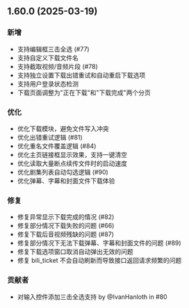 ## 1.60.0 (2025-03-19)
### 新增
* 支持编辑框三击全选 (#77)
* 支持自定义下载文件名
* 支持截取视频/音频片段 (#78)
* 支持独立设置下载出错重试和自动重启下载选项
* 支持用户登录状态检测
* 下载页面调整为"正在下载"和"下载完成"两个分页

### 优化
* 优化下载模块，避免文件写入冲突
* 优化出错重试逻辑 (#81)
* 优化重名文件覆盖逻辑 (#84)
* 优化主页链接框显示效果，支持一键清空
* 优化读取大量断点续传文件时的启动速度
* 优化剧集列表自动勾选逻辑 (#90)
* 优化弹幕、字幕和封面文件下载体验

### 修复
* 修复异常显示下载完成的情况 (#82)
* 修复部分情况下载失败的问题 (#66)
* 修复下载后音视频残缺的问题 (#87)
* 修复部分情况下无法下载弹幕、字幕和封面文件的问题 (#89)
* 修复下载选项窗口取消自动弹出无效的问题
* 修复 bili_ticket 不会自动刷新而导致接口返回请求频繁的问题

### 贡献者
* 对输入控件添加三击全选支持 by @IvanHanloth in #80